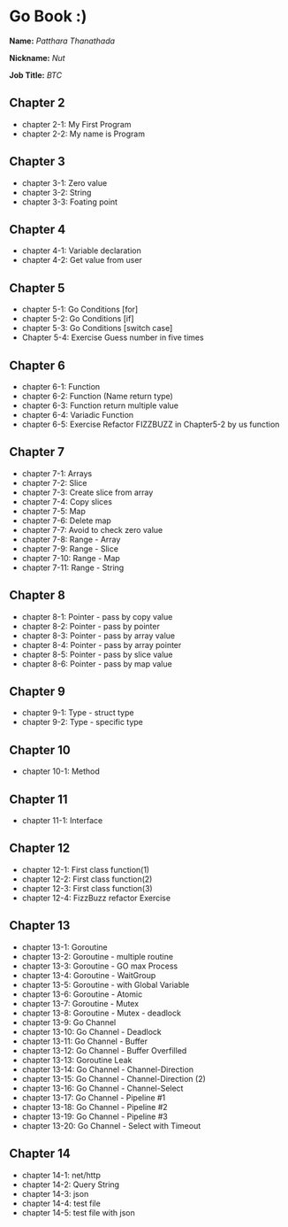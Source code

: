 # Go Book :)

**Name:** *Patthara Thanathada*

**Nickname:** *Nut*

**Job Title:** *BTC*

## Chapter 2

* chapter 2-1: My First Program
* chapter 2-2: My name is Program

## Chapter 3

* chapter 3-1: Zero value
* chapter 3-2: String
* chapter 3-3: Foating point

## Chapter 4

* chapter 4-1: Variable declaration
* chapter 4-2: Get value from user

## Chapter 5

* chapter 5-1: Go Conditions [for]
* chapter 5-2: Go Conditions [if]
* chapter 5-3: Go Conditions [switch case]
* Chapter 5-4: Exercise Guess number in five times

## Chapter 6

* chapter 6-1: Function
* chapter 6-2: Function (Name return type)
* chapter 6-3: Function return multiple value
* chapter 6-4: Variadic Function
* chapter 6-5: Exercise Refactor FIZZBUZZ  in Chapter5-2 by us function

## Chapter 7

* chapter 7-1: Arrays
* chapter 7-2: Slice
* chapter 7-3: Create slice from array
* chapter 7-4: Copy slices
* chapter 7-5: Map
* chapter 7-6: Delete map
* chapter 7-7: Avoid to check zero value
* chapter 7-8: Range - Array
* chapter 7-9: Range - Slice
* chapter 7-10: Range - Map
* chapter 7-11: Range - String

## Chapter 8

* chapter 8-1: Pointer - pass by copy value
* chapter 8-2: Pointer - pass by pointer
* chapter 8-3: Pointer - pass by array value
* chapter 8-4: Pointer - pass by array pointer
* chapter 8-5: Pointer - pass by slice value
* chapter 8-6: Pointer - pass by map value

## Chapter 9

* chapter 9-1: Type - struct type
* chapter 9-2: Type - specific type

## Chapter 10

* chapter 10-1: Method

## Chapter 11

* chapter 11-1: Interface

## Chapter 12

* chapter 12-1: First class function(1)
* chapter 12-2: First class function(2)
* chapter 12-3: First class function(3)
* chapter 12-4: FizzBuzz refactor Exercise

## Chapter 13

* chapter 13-1: Goroutine
* chapter 13-2: Goroutine - multiple routine
* chapter 13-3: Goroutine - GO max Process
* chapter 13-4: Goroutine - WaitGroup
* chapter 13-5: Goroutine - with Global Variable
* chapter 13-6: Goroutine - Atomic
* chapter 13-7: Goroutine - Mutex
* chapter 13-8: Goroutine - Mutex - deadlock
* chapter 13-9: Go Channel
* chapter 13-10: Go Channel - Deadlock
* chapter 13-11: Go Channel - Buffer
* chapter 13-12: Go Channel - Buffer Overfilled
* chapter 13-13: Goroutine Leak
* chapter 13-14: Go Channel - Channel-Direction
* chapter 13-15: Go Channel - Channel-Direction (2)
* chapter 13-16: Go Channel - Channel-Select
* chapter 13-17: Go Channel - Pipeline #1
* chapter 13-18: Go Channel - Pipeline #2
* chapter 13-19: Go Channel - Pipeline #3
* chapter 13-20: Go Channel - Select with Timeout

## Chapter 14
* chapter 14-1: net/http
* chapter 14-2: Query String
* chapter 14-3: json
* chapter 14-4: test file
* chapter 14-5: test file with json
